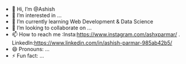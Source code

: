 - 👋 Hi, I’m @Ashish 
- 👀 I’m interested in ...
- 🌱 I’m currently learning Web Development & Data Science
- 💞️ I’m looking to collaborate on ...
- 📫 How to reach me :Insta:https://www.instagram.com/ashxparmar/ . LinkedIn:https://www.linkedin.com/in/ashish-parmar-985ab42b5/
- 😄 Pronouns: ...
- ⚡ Fun fact: ...

<!---
AshParmar/AshParmar is a ✨ special ✨ repository because its `README.md` (this file) appears on your GitHub profile.
You can click the Preview link to take a look at your changes.
--->

